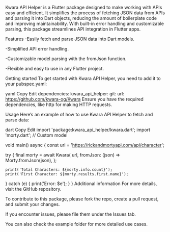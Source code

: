 <!--
This README describes the package. If you publish this package to pub.dev,
this README's contents appear on the landing page for your package.

For information about how to write a good package README, see the guide for
[writing package pages](https://dart.dev/tools/pub/writing-package-pages).

For general information about developing packages, see the Dart guide for
[creating packages](https://dart.dev/guides/libraries/create-packages)
and the Flutter guide for
[developing packages and plugins](https://flutter.dev/to/develop-packages).
-->

Kwara API Helper is a Flutter package designed to make working with APIs easy and efficient. It simplifies the process of fetching JSON data from APIs and parsing it into Dart objects, reducing the amount of boilerplate code and improving maintainability. With built-in error handling and customizable parsing, this package streamlines API integration in Flutter apps.

Features
-Easily fetch and parse JSON data into Dart models.

-Simplified API error handling.

-Customizable model parsing with the fromJson function.

-Flexible and easy to use in any Flutter project.

Getting started
To get started with Kwara API Helper, you need to add it to your pubspec.yaml:

yaml
Copy
Edit
dependencies:
  kwara_api_helper:
    git:
      url: https://github.com/kwara-og/Kwara
Ensure you have the required dependencies, like http for making HTTP requests.

Usage
Here’s an example of how to use Kwara API Helper to fetch and parse data:

dart
Copy
Edit
import 'package:kwara_api_helper/kwara.dart';
import 'morty.dart'; // Custom model

void main() async {
  const url = 'https://rickandmortyapi.com/api/character';

  try {
    final morty = await Kwara<Morty>(
      url,
      fromJson: (json) => Morty.fromJson(json),
    );

    print('Total Characters: ${morty.info.count}');
    print('First Character: ${morty.results.first.name}');
  } catch (e) {
    print('Error: $e');
  }
}
Additional information
For more details, visit the GitHub repository.

To contribute to this package, please fork the repo, create a pull request, and submit your changes.

If you encounter issues, please file them under the Issues tab.

You can also check the example folder for more detailed use cases.